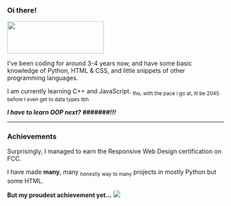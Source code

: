 <h3>Oi there!</h3>
<img height="75px" width="225px" src="https://komarev.com/ghpvc/?username=dacoder101&label=pog-views&color=green">
<p>I've been coding for around 3-4 years now, and have some basic knowledge of Python, HTML & CSS, and little snippets of other programming languages.</p>
<p>I am currently learning C++ and JavaScript. <sub>tho, with the pace i go at, itl be 2045 before I even get to data types tbh</sub></p>
<b><i>I have to learn OOP next? #######!!! </i></b>
<hr>
<h3>Achievements</h3>
<p>Surprisingly, I managed to earn the Responsive Web Design certification on FCC.</p>
<p>I have made <b>many</b>, many <sub>honestly way to many</sub> projects in mostly Python but some HTML.</p>
<b>But my proudest achievement yet...</b>
<img src="https://user-images.githubusercontent.com/107454678/220548624-031f674f-1698-4022-8837-f33c2b1f572b.png">
